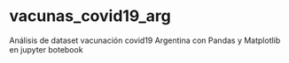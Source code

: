 # vacunas_covid19_arg
Análisis de dataset vacunación covid19 Argentina con Pandas y Matplotlib en jupyter botebook
